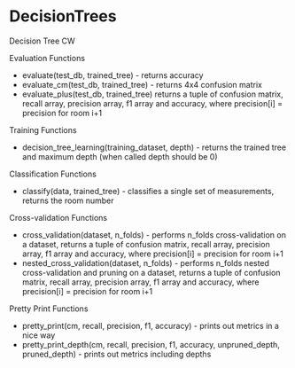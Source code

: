 # DecisionTrees
Decision Tree CW

Evaluation Functions
- evaluate(test_db, trained_tree) - returns accuracy
- evaluate_cm(test_db, trained_tree) - returns 4x4 confusion matrix
- evaluate_plus(test_db, trained_tree) returns a tuple of confusion matrix, recall array, precision array, f1 array and accuracy, where precision[i] = precision for room i+1

Training Functions
- decision_tree_learning(training_dataset, depth) - returns the trained tree and maximum depth (when called depth should be 0)

Classification Functions
- classify(data, trained_tree) - classifies a single set of measurements, returns the room number

Cross-validation Functions
- cross_validation(dataset, n_folds) - performs n_folds cross-validation on a dataset, returns a tuple of confusion matrix, recall array, precision array, f1 array and accuracy, where precision[i] = precision for room i+1
- nested_cross_validation(dataset, n_folds) - performs n_folds nested cross-validation and pruning on a dataset, returns a tuple of confusion matrix, recall array, precision array, f1 array and accuracy, where precision[i] = precision for room i+1

Pretty Print Functions
- pretty_print(cm, recall, precision, f1, accuracy) - prints out metrics in a nice way
- pretty_print_depth(cm, recall, precision, f1, accuracy, unpruned_depth, pruned_depth) - prints out metrics including depths
